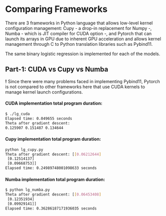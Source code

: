 # Comparing Frameworks

There are 3 frameworks in Python language that allows low-level kernel configuration management: Cupy - a drop-in replacement for Numpy -, Numba - which is JIT compiler for CUDA option -, and Pytorch that can launch its arrays in GPU due to inherent GPU acceleration and allows kernel management through C to Python translation libraries such as Pybind11.

The same binary logistic regression is implemented for each of the models.

## Part-1: CUDA vs Cupy vs Numba
**!** Since there were many problems faced in implementing Pybind11, Pytorch is not compared to other frameworks here that use CUDA kernels to manage kernel launch configurations.

#### CUDA implementation total program duration:
```sh
$ ./lg_cuda
Elapsed time: 0.049655 seconds
Theta after gradient descent:
0.125907 0.151487 0.134644
```
#### Cupy implementation total program duration:
```sh
python lg_cupy.py
Theta after gradient descent: [[0.06212644]
 [0.12514137]
 [0.09668753]]
Elapsed time: 0.24989748001098633 seconds
```
#### Numba implementation total program duration:
```sh
$ python lg_numba.py
Theta after gradient descent: [[0.06453408]
 [0.12351934]
 [0.09929141]]
Elapsed time: 0.36286187171936035 seconds
```
